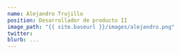 ```yaml
---
name: Alejandro Trujillo
position: Desarrollador de producto II
image_path: "{{ site.baseurl }}/images/alejandro.png"
twitter:
blurb: ...
---
```

